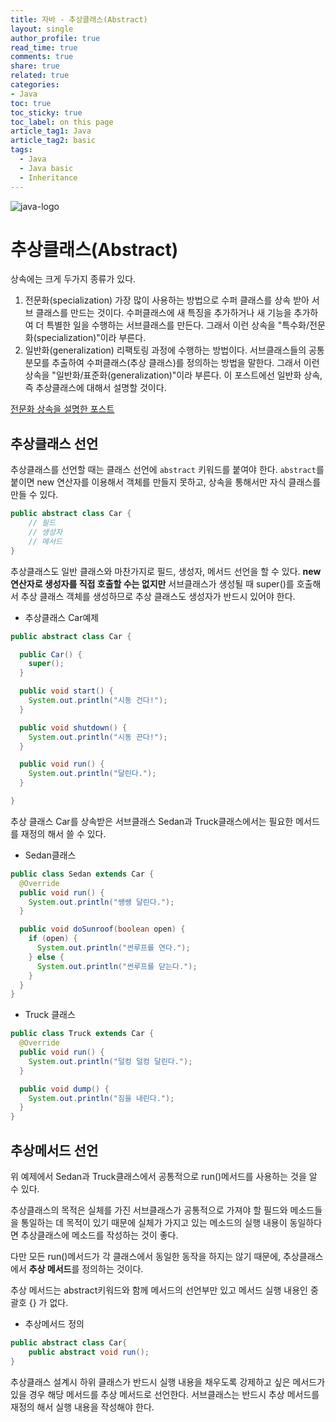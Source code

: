 ```yaml
---
title: 자바 - 추상클래스(Abstract)
layout: single
author_profile: true
read_time: true
comments: true
share: true
related: true
categories:
- Java
toc: true
toc_sticky: true
toc_label: on this page
article_tag1: Java
article_tag2: basic
tags:
  - Java
  - Java basic
  - Inheritance
---
```


![java-logo](https://user-images.githubusercontent.com/68311188/92201199-e4e6a200-eeb6-11ea-9f5b-76b79db3564f.png)

# 추상클래스(Abstract)



상속에는 크게 두가지 종류가 있다.

1. 전문화(specialization)
   가장 많이 사용하는 방법으로 수퍼 클래스를 상속 받아 서브 클래스를 만드는 것이다.
   수퍼클래스에 새 특징을 추가하거나 새 기능을 추가하여 더 특별한 일을 수행하는 서브클래스를 만든다.
   그래서 이런 상속을 "특수화/전문화(specialization)"이라 부른다.
2. 일반화(generalization)
   리팩토링 과정에 수행하는 방법이다.
   서브클래스들의 공통 분모를 추출하여 수퍼클래스(추상 클래스)를 정의하는 방법을 말한다.
   그래서 이런 상속을 "일반화/표준화(generalization)"이라 부른다. 이 포스트에선 일반화 상속, 즉 추상클래스에 대해서 설명할 것이다.

[전문화 상속을 설명한 포스트](https://parkminseob.github.io/java/java-Inheritance-extends/)

## 추상클래스 선언



추상클래스를 선언할 때는 클래스 선언에 `abstract` 키워드를 붙여야 한다. `abstract`를 붙이면 new 연산자를 이용해서 객체를 만들지 못하고, 상속을 통해서만 자식 클래스를 만들 수 있다.

```java
public abstract class Car {
    // 필드
    // 생성자
    // 메서드
}
```

추상클래스도 일반 클래스와 마찬가지로 필드, 생성자, 메서드 선언을 할 수 있다. **new 연산자로 생성자를 직접 호출할 수는 없지만** 서브클래스가 생성될 때 super()를 호출해서 추상 클래스 객체를 생성하므로 추상 클래스도 생성자가 반드시 있어야 한다.

* 추상클래스 Car예제

```java
public abstract class Car {

  public Car() {
    super();
  }

  public void start() {
    System.out.println("시동 건다!");
  }

  public void shutdown() {
    System.out.println("시동 끈다!");
  }

  public void run() {
    System.out.println("달린다.");
  }

}
```

추상 클래스 Car를 상속받은 서브클래스 Sedan과 Truck클래스에서는 필요한 메서드를 재정의 해서 쓸 수 있다.

* Sedan클래스

```java
public class Sedan extends Car {
  @Override
  public void run() {
    System.out.println("쌩쌩 달린다.");
  }

  public void doSunroof(boolean open) {
    if (open) {
      System.out.println("썬루프를 연다.");
    } else {
      System.out.println("썬루프를 닫는다.");
    }
  }
}

```

* Truck 클래스

```java
public class Truck extends Car {
  @Override
  public void run() {
    System.out.println("덜컹 덜컹 달린다.");
  }

  public void dump() {
    System.out.println("짐을 내린다.");
  }
}
```

## 추상메서드 선언



위 예제에서 Sedan과 Truck클래스에서 공통적으로 run()메서드를 사용하는 것을 알 수 있다. 

추상클래스의 목적은 실체를 가진 서브클래스가 공통적으로 가져야 할 필드와 메소드들을 통일하는 데 목적이 있기 때문에 실체가 가지고 있는 메소드의 실행 내용이 동일하다면 추상클래스에 메소드를 작성하는 것이 좋다.

다만 모든 run()메서드가 각 클래스에서 동일한 동작을 하지는 않기 때문에, 추상클래스에서 **추상 메서드**를 정의하는 것이다.

추상 메서드는 abstract키워드와 함께 메서드의 선언부만 있고 메서드 실행 내용인 중괄호 {} 가 없다.

* 추상메서드 정의

```java
public abstract class Car{
	public abstract void run();    
}
```

추상클래스 설계시 하위 클래스가 반드시 실행 내용을 채우도록 강제하고 싶은 메서드가 있을 경우 해당 메서드를 추상 메서드로 선언한다. 서브클래스는 반드시 추상 메서드를 재정의 해서 실행 내용을 작성해야 한다.